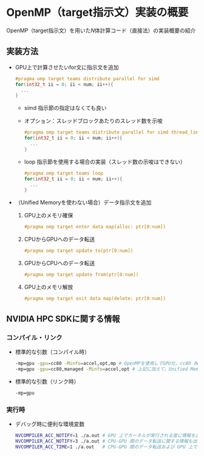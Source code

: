# OpenMP（target指示文）実装の概要

OpenMP（target指示文）を用いた$N$体計算コード（直接法）の実装概要の紹介

## 実装方法

* GPU上で計算させたいfor文に指示文を追加

   ```c++
   #pragma omp target teams distribute parallel for simd
   for(int32_t ii = 0; ii < num; ii++){
     ...
   }
   ```

  * simd 指示節の指定はなくても良い
  * オプション：スレッドブロックあたりのスレッド数を示唆

     ```c++
     #pragma omp target teams distribute parallel for simd thread_limit(256)
     for(int32_t ii = 0; ii < num; ii++){
       ...
     }
     ```

  * loop 指示節を使用する場合の実装（スレッド数の示唆はできない）

     ```c++
     #pragma omp target teams loop
     for(int32_t ii = 0; ii < num; ii++){
       ...
     }
     ```

* （Unified Memoryを使わない場合）データ指示文を追加
  1. GPU上のメモリ確保

     ```c++
     #pragma omp target enter data map(alloc: ptr[0:num])
     ```

  2. CPUからGPUへのデータ転送

     ```c++
     #pragma omp target update to(ptr[0:num])
     ```

  3. GPUからCPUへのデータ転送

     ```c++
     #pragma omp target update from(ptr[0:num])
     ```

  4. GPU上のメモリ解放

     ```c++
     #pragma omp target exit data map(delete: ptr[0:num])
     ```

## NVIDIA HPC SDKに関する情報

### コンパイル・リンク

* 標準的な引数（コンパイル時）

  ```sh
  -mp=gpu -gpu=cc80 -Minfo=accel,opt,mp # OpenMPを使用してGPU化，cc80（NVIDIA A100）向けに最適化，GPUオフローディングや性能最適化に関するコンパイラメッセージを出力
  -mp=gpu -gpu=cc80,managed -Minfo=accel,opt # 上記に加えて，Unified Memoryを使用
  ```

* 標準的な引数（リンク時）

  ```sh
  -mp=gpu
  ```

### 実行時

* デバッグ時に便利な環境変数

  ```sh
  NVCOMPILER_ACC_NOTIFY=1 ./a.out # GPU 上でカーネルが実行される度に情報を出力する
  NVCOMPILER_ACC_NOTIFY=3 ./a.out # CPU-GPU 間のデータ転送に関する情報も出力する
  NVCOMPILER_ACC_TIME=1 ./a.out   # CPU-GPU 間のデータ転送および GPU 上での実行時間を出力する
  ```
